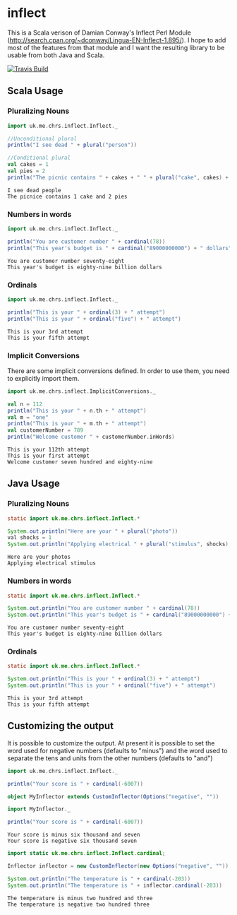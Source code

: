# inflect

This is a Scala verison of Damian Conway's Inflect Perl Module (http://search.cpan.org/~dconway/Lingua-EN-Inflect-1.895/).
I hope to add most of the features from that module and I want the resulting library to be usable from both Java and Scala.


[![Travis Build](https://api.travis-ci.org/nespera/inflect.png)](https://travis-ci.org/nespera/inflect)

## Scala Usage

### Pluralizing Nouns

```scala
import uk.me.chrs.inflect.Inflect._

//Unconditional plural
println("I see dead " + plural("person"))

//Conditional plural
val cakes = 1
val pies = 2
println("The picnic contains " + cakes + " " + plural("cake", cakes) + " and " + pies + " " + plural("pie", pies)
```

    I see dead people
    The picnice contains 1 cake and 2 pies


### Numbers in words

```scala
import uk.me.chrs.inflect.Inflect._

println("You are customer number " + cardinal(78))
println("This year's budget is " + cardinal("89000000000") + " dollars")
```

    You are customer number seventy-eight
    This year's budget is eighty-nine billion dollars

### Ordinals

```scala
import uk.me.chrs.inflect.Inflect._

println("This is your " + ordinal(3) + " attempt")
println("This is your " + ordinal("five") + " attempt")
```

    This is your 3rd attempt
    This is your fifth attempt

### Implicit Conversions

There are some implicit conversions defined. In order to use them, you need to explicitly import them.

```scala
import uk.me.chrs.inflect.ImplicitConversions._

val n = 112
println("This is your " + n.th + " attempt")
val m = "one"
println("This is your " + m.th + " attempt")
val customerNumber = 789
println("Welcome customer " + customerNumber.inWords)
```

    This is your 112th attempt
    This is your first attempt
    Welcome customer seven hundred and eighty-nine

## Java Usage

### Pluralizing Nouns

```java
static import uk.me.chrs.inflect.Inflect.*

System.out.println("Here are your " + plural("photo"))
val shocks = 1
System.out.println("Applying electrical " + plural("stimulus", shocks)
```

    Here are your photos
    Applying electrical stimulus

### Numbers in words

```java
static import uk.me.chrs.inflect.Inflect.*

System.out.println("You are customer number " + cardinal(78))
System.out.println("This year's budget is " + cardinal("89000000000") + " dollars")
```

    You are customer number seventy-eight
    This year's budget is eighty-nine billion dollars

### Ordinals

```java
static import uk.me.chrs.inflect.Inflect.*

System.out.println("This is your " + ordinal(3) + " attempt")
System.out.println("This is your " + ordinal("five") + " attempt")
```

    This is your 3rd attempt
    This is your fifth attempt

## Customizing the output

It is possible to customize the output. At present it is possible to set the word used for negative numbers (defaults to
"minus") and the word used to separate the tens and units from the other numbers (defaults to "and")

```scala
import uk.me.chrs.inflect.Inflect._

println("Your score is " + cardinal(-6007))

object MyInflector extends CustomInflector(Options("negative", ""))

import MyInflector._

println("Your score is " + cardinal(-6007))
```

    Your score is minus six thousand and seven
    Your score is negative six thousand seven

```java
import static uk.me.chrs.inflect.Inflect.cardinal;

Inflector inflector = new CustomInflector(new Options("negative", ""));

System.out.println("The temperature is " + cardinal(-203))
System.out.println("The temperature is " + inflector.cardinal(-203))
```

    The temperature is minus two hundred and three
    The temperature is negative two hundred three
